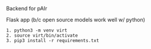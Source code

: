 Backend for pAIr

Flask app (b/c open source models work well w/ python)

```
1. python3 -m venv virt
2. source virt/bin/activate
3. pip3 install -r requirements.txt
```
